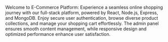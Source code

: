 Welcome to E-Commerce Platform: 
Experience a seamless online shopping journey with our full-stack platform, powered by React, Node.js, Express, and MongoDB. Enjoy secure user authentication, browse diverse product collections, and manage your shopping cart effortlessly. The admin panel ensures smooth content management, while responsive design and optimized performance enhance user satisfaction.

